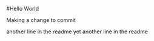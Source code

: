 
#Hello World

Making a change to commit

another line in the readme
yet another line in the readme

